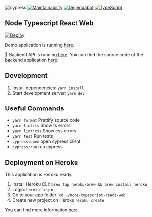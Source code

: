 ![cypress](https://github.com/developer239/node-typescript-react-web/workflows/cypress/badge.svg)
[![Maintainability](https://api.codeclimate.com/v1/badges/6d7b91d3589966a95878/maintainability)](https://codeclimate.com/github/developer239/node-typescript-react-web/maintainability)
[![Dependabot](https://badgen.net/dependabot/developer239/node-typescript-react-web/166889445?icon=dependabot)](https://dependabot.com/)
[![TypeScript](https://badges.frapsoft.com/typescript/version/typescript-next.svg?v=101)](https://www.typescriptlang.org/)

## Node Typescript React Web

[![Deploy](https://www.herokucdn.com/deploy/button.svg)](https://heroku.com/deploy)

Demo application is running [here](https://node-typescript-react-web.herokuapp.com).

📘 Backend API is running [here](https://node-typescript-api.herokuapp.com/). You can find the source code of the backend application [here](https://github.com/developer239/node-typescript-api).

## Development

1. Install dependencies: `yarn install`
2. Start development server: `yarn dev`

## Useful Commands

- `yarn format` Prettify source code
- `yarn lint:ts` Show ts errors
- `yarn lint:css` Show css errors
- `yarn test` Run tests
- `cypress:open` open cypress client
- `cypress:run` run cypress

## Deployment on Heroku

This application is Heroku ready.

1. Install Heroku CLI: `brew tap heroku/brew && brew install heroku`
2. Login: `heroku login`
3. Go to your app folder: `cd ~/node-typescript-react-web`
4. Create new project on Heroku `heroku create`

You can find more information [here](https://devcenter.heroku.com/articles/heroku-cli).

